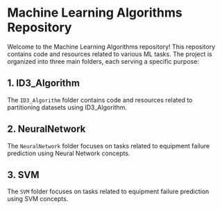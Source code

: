 # Machine Learning Algorithms Repository

Welcome to the Machine Learning Algorithms repository! This repository contains code and resources related to various ML tasks. The project is organized into three main folders, each serving a specific purpose:

## 1. ID3_Algorithm

The `ID3_Algorithm` folder contains code and resources related to partitioning datasets using ID3_Algorithm. 

## 2. NeuralNetwork

The `NeuralNetwork` folder focuses on tasks related to  equipment failure prediction using Neural Network concepts. 

## 3. SVM

The `SVM` folder focuses on tasks related to  equipment failure prediction using SVM concepts. 